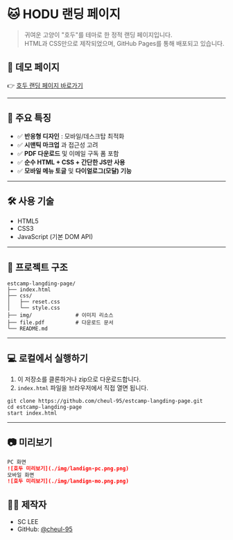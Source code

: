 
# 🐱 HODU 랜딩 페이지

> 귀여운 고양이 "호두"를 테마로 한 정적 랜딩 페이지입니다.  
> HTML과 CSS만으로 제작되었으며, GitHub Pages를 통해 배포되고 있습니다.

## 🔗 데모 페이지

👉 [호두 랜딩 페이지 바로가기](https://cheul-95.github.io/estcamp-langding-page/)

---

## 📌 주요 특징

- ✅ **반응형 디자인** : 모바일/데스크탑 최적화
- ✅ **시맨틱 마크업** 과 접근성 고려
- ✅ **PDF 다운로드** 및 이메일 구독 폼 포함
- ✅ **순수 HTML + CSS + 간단한 JS만 사용** 
- ✅ **모바일 메뉴 토글** 및 **다이얼로그(모달) 기능**

---

## 🛠️ 사용 기술

- HTML5
- CSS3
- JavaScript (기본 DOM API)

---

## 📁 프로젝트 구조

```
estcamp-langding-page/
├── index.html
├── css/
│   ├── reset.css
│   └── style.css
├── img/              # 이미지 리소스
├── file.pdf          # 다운로드 문서
└── README.md
```

---

## 💻 로컬에서 실행하기

1. 이 저장소를 클론하거나 zip으로 다운로드합니다.
2. `index.html` 파일을 브라우저에서 직접 열면 됩니다.

```
git clone https://github.com/cheul-95/estcamp-langding-page.git
cd estcamp-langding-page
start index.html
```

---

## 📷 미리보기

```markdown
PC 화면
![호두 미리보기](./img/landign-pc.png.png)
모바일 화면
![호두 미리보기](./img/landign-mo.png.png)
```

## 🙋‍♀️ 제작자

- SC LEE  
- GitHub: [@cheul-95](https://github.com/cheul-95)
